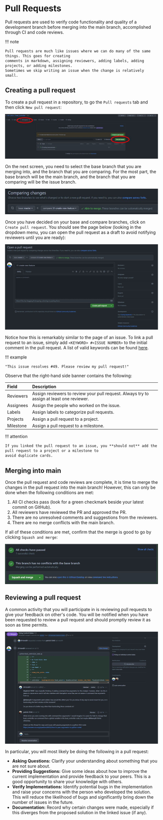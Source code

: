 # Pull Requests

Pull requests are used to verify code functionality and quality of a development branch before merging into the main branch,
accomplished through CI and code reviews.

!!! note

    Pull requests are much like issues where we can do many of the same things. This goes for creating
    comments in markdown, assigning reviewers, adding labels, adding projects, or adding milestones.
    Sometimes we skip writing an issue when the change is relatively small.

## Creating a pull request

To create a pull request in a repository, to go the `Pull requests` tab and then click `New pull request`:

![image](../../../assets/images/github/workflow/create_pr.png)

On the next screen, you need to select the base branch that you are merging into, and the branch that you
are comparing. For the most part, the base branch will be the main branch, and the branch that you are comparing
will be the issue branch.

![image](../../../assets/images/github/workflow/branch_comparison.png)

Once you have decided on your base and compare branches, click on `Create pull request`. You should see
the page below (looking in the dropdown menu, you can open the pull request as a draft to avoid notifying
reviewers until you are ready):

![image](../../../assets/images/github/workflow/pr_example.png)

Notice how this is remarkably similar to the page of an issue. To link a pull request to an issue, simply add
`<KEYWORD> #<ISSUE NUMBER>` to the initial comment in the pull request. A list of valid keywords can be found
[here](https://docs.github.com/en/issues/tracking-your-work-with-issues/linking-a-pull-request-to-an-issue).

!!! example

    "This issue resolves #49. Please review my pull request!"

Observe that the right-hand side banner contains the following:

| Field               | Description                                                                                        |
| :------------------ | :------------------------------------------------------------------------------------------------- |
| Reviewers           | Assign reviewers to review your pull request. Always try to assign at least one reviewer.          |
| Assignees           | Assign the people who worked on the issue.                                                         |
| Labels              | Assign labels to categorize pull requests.                                                         |
| Projects            | Assign a pull request to a project.                                                                |
| Milestone           | Assign a pull request to a milestone.                                                              |

!!! attention

    If you linked the pull request to an issue, you **should not** add the pull request to a project or a milestone to
    avoid duplicate cards.

## Merging into main

Once the pull request and code reviews are complete, it is time to merge the changes in the pull request into the main
branch! However, this can only be done when the following conditions are met:

1. All CI checks pass (look for a green checkmark beside your latest commit on GitHub).
2. All reviewers have reviewed the PR and approved the PR.
3. There are no unresolved comments and suggestions from the reviewers.
4. There are no merge conflicts with the main branch.

If all of these conditions are met, confirm that the merge is good to go by clicking `Squash and merge`:

![image](../../../assets/images/github/workflow/pr_merge.png)

## Reviewing a pull request

A common activity that you will participate in is reviewing pull requests to give your feedback on other's code.
You will be notified when you have been requested to review a pull request and should promptly review it as
soon as time permits.

![image](../../../assets/images/github/workflow/pr_comment_snippet.png)

In particular, you will most likely be doing the following in a pull request:

- **Asking Questions:** Clarify your understanding about something that you are not sure about.
- **Providing Suggestions:** Give some ideas about how to improve the current implementation and provide feedback to
your peers. This is a good opportunity to share your knowledge with others.
- **Verify Implementations:** Identify potential bugs in the implementation and raise your concerns with the person
who developed the solution. This will reduce the likelihood of bugs and significantly bring down the number of issues
in the future.
- **Documentation:** Record why certain changes were made, especially if this diverges from the proposed solution
in the linked issue (if any).
